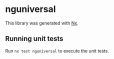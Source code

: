 # nguniversal

This library was generated with [Nx](https://nx.dev).

## Running unit tests

Run `nx test nguniversal` to execute the unit tests.
